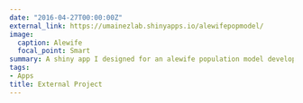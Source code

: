 ```yaml
---
date: "2016-04-27T00:00:00Z"
external_link: https://umainezlab.shinyapps.io/alewifepopmodel/
image:
  caption: Alewife
  focal_point: Smart
summary: A shiny app I designed for an alewife population model developed by Dr. Betsy Barber. Press the image to go to the app, or chech the technical document (written by Dr. Betsy Barber) @ https://rpubs.com/zlab/technicaldocumentalewife.
tags:
- Apps
title: External Project
---
```


